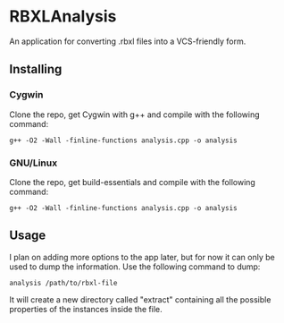 # RBXLAnalysis
An application for converting .rbxl files into a VCS-friendly form.

## Installing

### Cygwin
Clone the repo, get Cygwin with g++ and compile with the following command:

    g++ -O2 -Wall -finline-functions analysis.cpp -o analysis

### GNU/Linux
Clone the repo, get build-essentials and compile with the following command:

    g++ -O2 -Wall -finline-functions analysis.cpp -o analysis

## Usage
I plan on adding more options to the app later, but for now it can only be used to dump the information.
Use the following command to dump:

    analysis /path/to/rbxl-file

It will create a new directory called "extract" containing all the possible properties of the instances inside the file.
